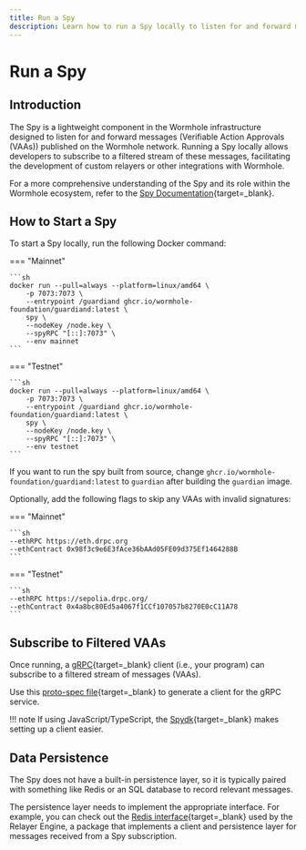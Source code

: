 ```yaml
---
title: Run a Spy
description: Learn how to run a Spy locally to listen for and forward messages (Verifiable Action Approvals, or VAAs) published on the Wormhole network.
---
```


# Run a Spy

## Introduction

The Spy is a lightweight component in the Wormhole infrastructure designed to listen for and forward messages (Verifiable Action Approvals (VAAs)) published on the Wormhole network. Running a Spy locally allows developers to subscribe to a filtered stream of these messages, facilitating the development of custom relayers or other integrations with Wormhole.

For a more comprehensive understanding of the Spy and its role within the Wormhole ecosystem, refer to the [Spy Documentation](/docs/learn/infrastructure/spy/){target=\_blank}.

## How to Start a Spy

To start a Spy locally, run the following Docker command:

=== "Mainnet"

    ```sh
    docker run --pull=always --platform=linux/amd64 \
        -p 7073:7073 \
        --entrypoint /guardiand ghcr.io/wormhole-foundation/guardiand:latest \
        spy \
        --nodeKey /node.key \
        --spyRPC "[::]:7073" \
        --env mainnet
    ```

=== "Testnet"

    ```sh
    docker run --pull=always --platform=linux/amd64 \
        -p 7073:7073 \
        --entrypoint /guardiand ghcr.io/wormhole-foundation/guardiand:latest \
        spy \
        --nodeKey /node.key \
        --spyRPC "[::]:7073" \
        --env testnet
    ```

If you want to run the spy built from source, change `ghcr.io/wormhole-foundation/guardiand:latest` to `guardian` after building the `guardian` image.

Optionally, add the following flags to skip any VAAs with invalid signatures:

=== "Mainnet"

    ```sh
    --ethRPC https://eth.drpc.org
    --ethContract 0x98f3c9e6E3fAce36bAAd05FE09d375Ef1464288B
    ```

=== "Testnet"

    ```sh
    --ethRPC https://sepolia.drpc.org/
    --ethContract 0x4a8bc80Ed5a4067f1CCf107057b8270E0cC11A78    
    ```

## Subscribe to Filtered VAAs

Once running, a [gRPC](https://grpc.io/){target=\_blank} client (i.e., your program) can subscribe to a filtered stream of messages (VAAs).

Use this [proto-spec file](https://github.com/wormhole-foundation/wormhole/blob/main/proto/spy/v1/spy.proto){target=\_blank} to generate a client for the gRPC service.

!!! note
    If using JavaScript/TypeScript, the [Spydk](https://www.npmjs.com/package/@certusone/wormhole-spydk){target=\_blank} makes setting up a client easier.

## Data Persistence

The Spy does not have a built-in persistence layer, so it is typically paired with something like Redis or an SQL database to record relevant messages.

The persistence layer needs to implement the appropriate interface. For example, you can check out the [Redis interface](https://github.com/wormhole-foundation/relayer-engine/blob/main/relayer/storage/redis-storage.ts){target=\_blank} used by the Relayer Engine, a package that implements a client and persistence layer for messages received from a Spy subscription.
